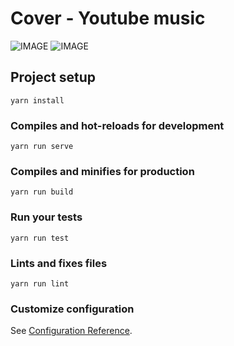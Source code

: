 # Cover - Youtube music

![IMAGE](https://i.imgur.com/Mt1m4Ga.png)
![IMAGE](https://i.imgur.com/eUXfCJZ.png)

## Project setup
```
yarn install
```

### Compiles and hot-reloads for development
```
yarn run serve
```

### Compiles and minifies for production
```
yarn run build
```

### Run your tests
```
yarn run test
```

### Lints and fixes files
```
yarn run lint
```

### Customize configuration
See [Configuration Reference](https://cli.vuejs.org/config/).
